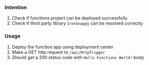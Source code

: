 ### Intention

1. Check if functions project can be deployed successfully
2. Check if third party library `IronSnappy` can be resolved correctly

### Usage

1. Deploy the function app using deployment center
2. Make a GET http request to `/api/HttpTrigger`
3. Should get a 200 status code with `Hello Functions World!` body
